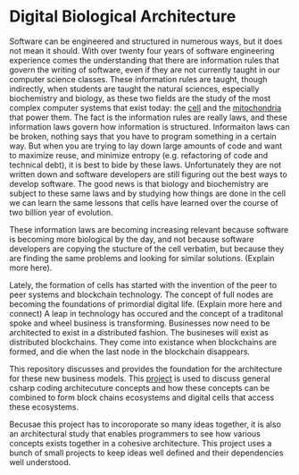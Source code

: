 # Digital Biological Architecture

Software can be engineered and structured in numerous ways, but it does not mean it should.  With over twenty four years of software engineering experience comes the understanding that there are information rules that govern the writing of software, even if they are not currently taught in our computer science classes.  These information rules are taught, though indirectly, when students are taught the natural sciences, especially biochemistry and biology, as these two fields are the study of the most complex computer systems that exist today: the [cell](https://www.youtube.com/watch?v=wJyUtbn0O5Y) and the [mitochondria](https://www.youtube.com/watch?v=RrS2uROUjK4) that power them.  The fact is the information rules are really laws, and these information laws govern how information is structured.  Informaiton laws can be broken, nothing says that you have to program something in a certain way.   But when you are trying to lay down large amounts of code and want to maximize reuse, and minimize entropy (e.g. refactoring of code and technical debt), it is best to bide by these laws.  Unfortunately they are not written down and software developers are still figuring out the best ways to develop software.  The good news is that biology and biochemistry are subject to these same laws and by studying how things are done in the cell we can learn the same lessons that cells have learned over the course of two billion year of evolution.  

These information laws are becoming increasing relevant because software is becoming more biological by the day, and not because software developers are copying the stucture of the cell verbatim, but because they are finding the same problems and looking for similar solutions.  (Explain more here).  

Lately, the formation of cells has started with the invention of the peer to peer systems and blockchain technology.  The concept of full nodes are becoming the foundations of primordial digital life.  (Explain more here and connect) A leap in technology has occured and the concept of a traditonal spoke and wheel business is transforming.  Businesses now need to be architected to exist in a distributed fashion.  The busineses will exist as distributed blockchains.  They come into existance when blockchains are formed, and die when the last node in the blockchain disappears.  

This repository discusses and provides the foundation for the architecture for these new business models.  This [project](https://github.com/E01D/Architecture/wiki) is used to discuss general csharp coding architecuture concepts and how these concepts can be combined to form block chains ecosystems and digital cells that access these ecosystems. 

Becusae this project has to incoroporate so many ideas together, it is also an architectural study that enables programmers to see how various concepts exists together in a cohesive architecture.  This project uses a bunch of small projects to keep ideas well defined and their dependencies well understood.
